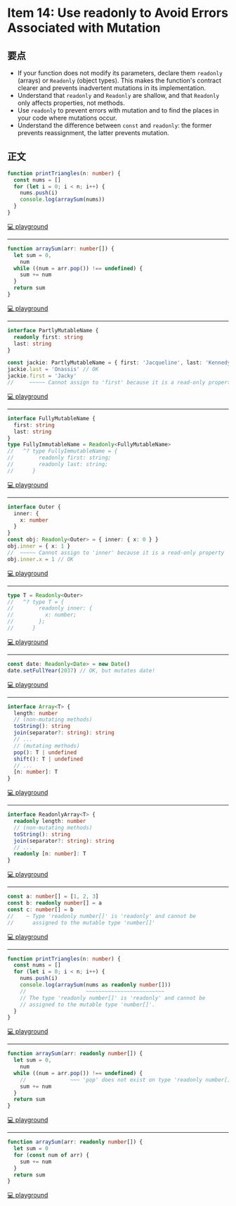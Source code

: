 # Item 14: Use readonly to Avoid Errors Associated with Mutation

## 要点

- If your function does not modify its parameters, declare them `readonly` (arrays) or `Readonly` (object types). This makes the function's contract clearer and prevents inadvertent mutations in its implementation.
- Understand that `readonly` and `Readonly` are shallow, and that `Readonly` only affects properties, not methods.
- Use `readonly` to prevent errors with mutation and to find the places in your code where mutations occur.
- Understand the difference between `const` and `readonly`: the former prevents reassignment, the latter prevents mutation.

## 正文

```ts
function printTriangles(n: number) {
  const nums = []
  for (let i = 0; i < n; i++) {
    nums.push(i)
    console.log(arraySum(nums))
  }
}
```

[💻 playground](https://www.typescriptlang.org/play/?ts=5.4.5#code/GYVwdgxgLglg9mABAQwE6uQTwMogLYAUaqAXImPgEYCmqA2gLoCUiA3gFCKIA21UiAZ3yIAvIgAMAGnL4A3J0QB3ABYxeiAgQp5RKdADoADnEMEmLAIQix4ACbVgMMNVssOXLkJ0BqMdvlcAL4KqHwgqEhe8sGgkLAIiIaoTlAAKsnIYADmvAJaZNo0qG4KEAgC-NoCuowBiMBwqBq8-DC64rKIbQA85J0w3t4lHjJ4AkYgAsoEMEx1XGVgAnC8+txwWUToWLiEVeZ1wcFAA)

---

```ts
function arraySum(arr: number[]) {
  let sum = 0,
    num
  while ((num = arr.pop()) !== undefined) {
    sum += num
  }
  return sum
}
```

[💻 playground](https://www.typescriptlang.org/play/?ts=5.4.5#code/GYVwdgxgLglg9mABAQwE6uQTwMogLYAUaqAXImPgEYCmqA2gLoCUiA3gFCKIA21UiAZ3yIAvIgAMAGnL4A3J0QB3ABYxeiAgQp5RKdADoADnEMEmLAIQix4ACbVgMMNVssOXLkJ0BqMdvlcAL4KqHwgqEhe8sFAA)

---

```ts
interface PartlyMutableName {
  readonly first: string
  last: string
}

const jackie: PartlyMutableName = { first: 'Jacqueline', last: 'Kennedy' }
jackie.last = 'Onassis' // OK
jackie.first = 'Jacky'
//     ~~~~~ Cannot assign to 'first' because it is a read-only property.
```

[💻 playground](https://www.typescriptlang.org/play/?ts=5.4.5#code/JYOwLgpgTgZghgYwgAgApymANgTwLICuYcARlhAHJwC2KA3gFDLJQRwAmA9iLsjMFADOYAFzJhUUAHMA3E2RY4wsROlyAvgwYJuw5ACtEAa2AQx6TLkLEylGigC8yOnwHLkAcgBSiAI4EILFAIDwAaBSVRTwBpCBAQCHYcD2R1OUMEEwgAOkU9Jw8AeRAlQWBBDxlmAHpq5ELohgys7P4hMGQCn0zkuVrmAYA-YeHkAGE4eM4O0uApEGQwTk824RSSCAQ4AkEUYA7y5DgWNnYAWm5eAAcoTivoMBxshiA)

---

```ts
interface FullyMutableName {
  first: string
  last: string
}
type FullyImmutableName = Readonly<FullyMutableName>
//   ^? type FullyImmutableName = {
//        readonly first: string;
//        readonly last: string;
//      }
```

[💻 playground](https://www.typescriptlang.org/play/?ts=5.4.5#code/JYOwLgpgTgZghgYwgAgGIFcA2mCeBZdMOAI0wgDk4BbFAbwChlkZgoBnMALmQ6lAHMA3I2SY4HbrwHCAvvTA4ADigzYcASSpVCJMpRrIAvMgBKEOABMA9iFwAeVbgJFSFahAB8wgPTemyAD0AfmQFZTQsXE1tFz13I2QGX38U5Chza1scZlYJHjA+ECF6ZNSmdMsbXFFxLnzC4tKUuSA)

---

```ts
interface Outer {
  inner: {
    x: number
  }
}
const obj: Readonly<Outer> = { inner: { x: 0 } }
obj.inner = { x: 1 }
//  ~~~~~ Cannot assign to 'inner' because it is a read-only property
obj.inner.x = 1 // OK
```

[💻 playground](https://www.typescriptlang.org/play/?ts=5.4.5#code/JYOwLgpgTgZghgYwgAgPIFdJWQbwFDLKgjQBcuBhyAHuSOgLYBG0A3JQL55cID2IAZzDJeTAFbkAShDgATfgBsAngB4MWAHzIAvLiIgSUcjhrkADMg4d2osQDpi0HXtrIAjJfYB6L4QB+AQHIAMJwBrzCcAICwADmIMhgvMgA5I5QKcgsCHDoAijAwsACyHDIUDKyALSKSsgADlC89dBgSni2DgbQdtTObqyEPmgA0nhAA)

---

```ts
type T = Readonly<Outer>
//   ^? type T = {
//        readonly inner: {
//          x: number;
//        };
//      }
```

[💻 playground](https://www.typescriptlang.org/play/?ts=5.4.5#code/JYOwLgpgTgZghgYwgAgPIFdJWQbwFDLKgjQBcuBhyAHuSOgLYBG0A3JQL55cID2IAZzDJeTAFbkAShDgATfgBsAngB4MWAHzIAvLiIgSUcjhrkADMg4d2osQDpi0HXtrIAjJfYB6L4QB+AQHIAMJwBrzCcAICwADmIMhgvMgA5I5QKcgsCHDoAijAwsACyHDIUDKyALSKSsgADlC89dBgSni2DgbQdtTObqyEPmgA0nhtLcgAKs7ScrVqmNAa3r6EAHoA-IlKkzO6+MNUxxXzIMr6hsZ4R8fHrvTMbDdrd54vb1xAA)

---

```ts
const date: Readonly<Date> = new Date()
date.setFullYear(2037) // OK, but mutates date!
```

[💻 playground](https://www.typescriptlang.org/play/?ts=5.4.5#code/JYOwLgpgTgZghgYwgAgPIFdJWQbwFDLKgjQBcuBhyAHuSOgLYBG0A3JQL55cID2IAZzDJeTAFbkAShDgATfgBsAngB4MWAHzIAvLiIgSUcjhrkADMg4d2osQDpi0HXtrIAjJfYB6L4QB+AQHIAMJwBrzCcAICwADmIMhgvMgA5I5QKcgsCHDoAijAwsACyHDIUDKyALSKSsgADlC89dBgSni2DgbQdtTObqyEPmgA0nh8gsKycJBSlbUqACIzEFq6JADuyMuQABQAlOzTkHb5YABi6AoKAJoyULsATGYAzADsh0O+qCMANFmYZAMTArErHCAAQjwQA)

---

```ts
interface Array<T> {
  length: number
  // (non-mutating methods)
  toString(): string
  join(separator?: string): string
  // ...
  // (mutating methods)
  pop(): T | undefined
  shift(): T | undefined
  // ...
  [n: number]: T
}
```

[💻 playground](https://www.typescriptlang.org/play/?ts=5.4.5#code/JYOwLgpgTgZghgYwgAgPIFdJWQbwFDLKgjQBcuBhyAHuSOgLYBG0A3JQL55cID2IAZzDJeTAFbkAShDgATfgBsAngB4MWAHzIAvLiIgSUcjhrkADMg4d2osQDpi0HXtrIAjJfYB6L4QB+AQHIAMJwBrzCcAICwADmIMhgvMgA5I5QKcgsCHDoAijAwsACyHDIUDKyALSKSsgADlC89dBgSni2DgbQdtTObqyEPmgA0nigWPBIyACCUFBwqgAqWviEChAgsWAAFnSMLFDsQ74AFCD8VQyYcGCgscgMELu8sgIAlJRJAMpgUPend7kIT-LbHZBiXigU75epwBZJKAAfmBf3uQOQIPu4OGdjxlGGp2uYFu90ezx2rw+lHqzUB5CWyAAPsh0CBZBAYKAILJwQIdsAYGB6chGSy2RyuSReQTfHi7JQANogfbMaAAXQZ7C4QA)

---

```ts
interface ReadonlyArray<T> {
  readonly length: number
  // (non-mutating methods)
  toString(): string
  join(separator?: string): string
  // ...
  readonly [n: number]: T
}
```

[💻 playground](https://www.typescriptlang.org/play/?ts=5.4.5#code/JYOwLgpgTgZghgYwgAgPIFdJWQbwFDLKgjQBcuBhyAHuSOgLYBG0A3JQL55cID2IAZzDJeTAFbkAShDgATfgBsAngB4MWAHzIAvLiIgSUcjhrkADMg4d2osQDpi0HXtrIAjJfYB6L4QB+AQHIAMJwBrzCcAICwADmIMhgvMgA5I5QKcgsCHDoAijAwsACyHDIUDKyALSKSsgADlC89dBgSni2DgbQdtTObqyEPmgA0nigWPBIyNJytQCCUFBwqgAqWviEFXMgysgKECCxYAAWdIwsUOxDvgAUIPxVDJhwYKCxyAwQp7yyAgCUlCSAGUwFB3rd-uQhOCjtdkGJeKBbvl6nBlkkoAB+aFg95Q5Aw97w4Z2MmUbbyXZ1ADaIHOzGgAF1yKt2FwgA)

---

```ts
const a: number[] = [1, 2, 3]
const b: readonly number[] = a
const c: number[] = b
//    ~ Type 'readonly number[]' is 'readonly' and cannot be
//      assigned to the mutable type 'number[]'
```

[💻 playground](https://www.typescriptlang.org/play/?ts=5.4.5#code/JYOwLgpgTgZghgYwgAgPIFdJWQbwFDLKgjQBcuBhyAHuSOgLYBG0A3JQL55cID2IAZzDJeTAFbkAShDgATfgBsAngB4MWAHzIAvLiIgSUcjhrkADMg4d2osQDpi0HXtrIAjJfYB6L4QB+AQHIAMJwBrzCcAICwADmIMhgvMgA5I5QKcgsCHDoAijAwsACyHDIUDKyALSKSsgADlC89dBgSni2DgbQdtTObqyEPmgA0nh8gpF0jCxQANoAus5zbgA0yABM6wDMC+wTQlnkFXK1yPTM0IvOcPv8hwjTl-NLukzevlR+yAAqSi2pE7yEDKc4zK4LTLFQGVWqZMKyZA5cLCFh4YZUQhRGLxCCIpKJAAWKAYmDgTAUKDaAJSF1mixSeCAA)

---

```ts
function printTriangles(n: number) {
  const nums = []
  for (let i = 0; i < n; i++) {
    nums.push(i)
    console.log(arraySum(nums as readonly number[]))
    //                   ~~~~~~~~~~~~~~~~~~~~~~~~~
    // The type 'readonly number[]' is 'readonly' and cannot be
    // assigned to the mutable type 'number[]'.
  }
}
```

[💻 playground](https://www.typescriptlang.org/play/?ts=5.4.5#code/JYOwLgpgTgZghgYwgAgPIFdJWQbwFDLKgjQBcuBhyAHuSOgLYBG0A3JQL55cID2IAZzDJeTAFbkAShDgATfgBsAngB4MWAHzIAvLiIgSUcjhrkADMg4d2osQDpi0HXtrIAjJfYB6L4QB+AQHIAMJwBrzCcAICwADmIMhgvMgA5I5QKcgsCHDoAijAwsACyHDIUDKyALSKSsgADlC89dBgSni2DgbQdtTObqyEPmgA0ngw6CAIYMD8pVBQcEoAyowAFHALdIwsUADaALoAlBSEChDCAozOZgA0yPQM7IQA7gAWwOfIa2uPzptQOz1ZprI4nACE2l0k1kEBgoAgshO+CoyCuDGQAGpdI9npZKBUwOgoAl0ewuBMpjM5o1QGAACpQYBhWLnAS-bbMaDIyh8QTCR4lXSHPEwXjYNbnIo3QbAZAqB6yzGYnmowVAvJvNbAI54wh8gS8c52BS8WIbBZLVYMX6MEpRcqVWoPHbQQ5gvXIYaon2+qiBAOBoPByhDXz0t4oNotVIVOTOx67Q6ZYqxp0gZSZMKyZA5cLCFihr2+KIxeKIxLJMCR5AMTBwJhfaMoFKJt0HFJ2TjcPBAA)

---

```ts
function arraySum(arr: readonly number[]) {
  let sum = 0,
    num
  while ((num = arr.pop()) !== undefined) {
    //              ~~~ 'pop' does not exist on type 'readonly number[]'
    sum += num
  }
  return sum
}
```

[💻 playground](https://www.typescriptlang.org/play/?ts=5.4.5#code/GYVwdgxgLglg9mABAQwE6uQTwMogLYAUaqAXIqgKbIAmCANpomPgEYWoDaAugJSIDeAKESI6FKIgDO+RAF5EABgA0TfAG5hiAO4ALGGMQECzPHJToAdAAc4Vgjz4BCWfPDUKwGGArU+QkSIA9IEBoWEiAH5RiADkNlYxiLQUkkxwEhQAHjCSEgiIUJhWFLGUNPSMJmycXDGaItKmANTyJhoiAL6alFAgqEiNGl1AA)

---

```ts
function arraySum(arr: readonly number[]) {
  let sum = 0
  for (const num of arr) {
    sum += num
  }
  return sum
}
```

[💻 playground](https://www.typescriptlang.org/play/?ts=5.4.5#code/GYVwdgxgLglg9mABABwE4zFAKughmAcwBsBTAZwAowAuRMEAWwCMTUBKRAbwChFEIEZKHUZlEAXkQBtALoBuXomBxUiCqWEwJiAAxzEWgDx19MANRmOPPn3oMyAOmQgyACwow2Cm-0FxSDkRwBBS4qKi4AJ4AyoxUomxeigC+3KmgkLAIiGERMXG5tKgkuAAmCESRIsysslaKGohkjNp6isqqFAJgQtWIcMA54fU+zQyIZpJ23oipfMVQIKhIYwqpQA)
